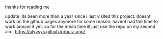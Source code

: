 thanks for reading me




update: its been more than a year since i last visited this project.
doesnt work on the github pages anymore for some reason.
havent had the time to work around it yet.
so for the mean time ill just use the repo on my second acc.
https://ulyysys.github.io/quiz-app/
